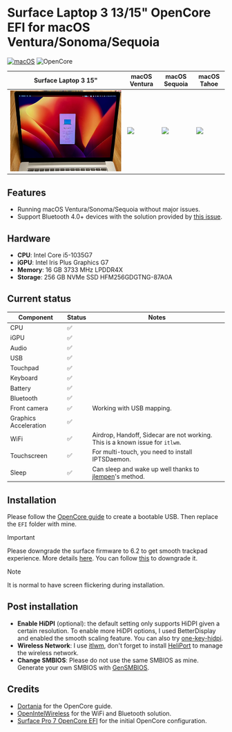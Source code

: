 # Surface Laptop 3 13/15" OpenCore EFI for macOS Ventura/Sonoma/Sequoia

<!-- add github tags here -->
[![macOS](https://img.shields.io/badge/macOS-13.6.4-blue)](https://www.apple.com/macos/big-sur-preview/)
![OpenCore](https://img.shields.io/badge/OpenCore-0.9.1-9cf)

| **Surface Laptop 3 15"** | **macOS Ventura** | **macOS Sequoia** | **macOS Tahoe** |
| ------------- | ------------- | --- | --- |
| ![](figs/laptop.jpeg) |![](figs/screenshot.png) | ![](figs/sonoma.png) | ![](figs/tahoe.png) | ![](figs/sonoma.png) |

## Features

* Running macOS Ventura/Sonoma/Sequoia without major issues. 
* Support Bluetooth 4.0+ devices with the solution provided by [this issue](https://github.com/OpenIntelWireless/IntelBluetoothFirmware/issues/51). 

## Hardware

* **CPU**: Intel Core i5-1035G7
* **iGPU**: Intel Iris Plus Graphics G7
* **Memory**: 16 GB 3733 MHz LPDDR4X
* **Storage**: 256 GB NVMe SSD HFM256GDGTNG-87A0A

## Current status

| Component | Status | Notes |
| --------- | ------ | ----- |
| CPU | ✅ | |
| iGPU | ✅ | |
| Audio | ✅ | |
| USB | ✅ | |
| Touchpad | ✅ | |
| Keyboard | ✅ | |
| Battery | ✅ | |
| Bluetooth | ✅ | |
| Front camera | ✅ | Working with USB mapping. |
| Graphics Acceleration | ✅ | |
| WiFi | ✅ | Airdrop, Handoff, Sidecar are not working. This is a known issue for `itlwm`. |
| Touchscreen | ✅ | For multi-touch, you need to install IPTSDaemon. |
| Sleep | :white_check_mark: | Can sleep and wake up well thanks to [jlempen](https://github.com/jlempen/Surface-IceLake-macOS-Hibernation-Fix/tree/main)'s method. |


## Installation

Please follow the [OpenCore guide](https://dortania.github.io/OpenCore-Install-Guide/installer-guide/) to create a bootable USB. Then replace the `EFI` folder with mine.

> [!IMPORTANT]  
> Please downgrade the surface firmware to 6.2 to get smooth trackpad experience. More details [here](https://github.com/Xiashangning/BigSurface/issues/79). You can follow [this](https://github.com/Xiashangning/BigSurface/issues/79#issuecomment-2208484390) to downgrade it. 

> [!Note]
> It is normal to have screen flickering during installation. 

## Post installation

* **Enable HiDPI** (optional): the default setting only supports HiDPI given a certain resolution. To enable more HiDPI options, I used BetterDisplay and enabled the smooth scaling feature. You can also try [one-key-hidpi](https://github.com/xzhih/one-key-hidpi). 
* **Wireless Network**: I use [itlwm](https://github.com/OpenIntelWireless/itlwm), don't forget to install [HeliPort](https://github.com/OpenIntelWireless/HeliPort) to manage the wireless network.
* **Change SMBIOS**: Please do not use the same SMBIOS as mine. Generate your own SMBIOS with [GenSMBIOS](https://dortania.github.io/OpenCore-Post-Install/universal/iservices.html). 

## Credits

* [Dortania](https://dortania.github.io/OpenCore-Install-Guide/) for the OpenCore guide.
* [OpenIntelWireless](https://openintelwireless.github.io) for the WiFi and Bluetooth solution.
* [Surface Pro 7 OpenCore EFI](https://github.com/badstorm/surface-pro-7-opencore) for the initial OpenCore configuration.

